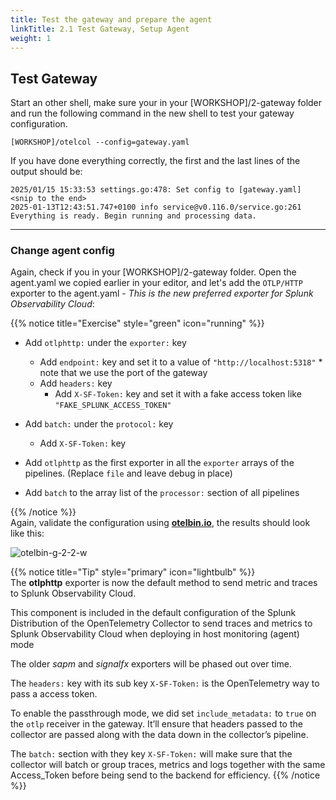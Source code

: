 ```yaml
---
title: Test the gateway and prepare the agent  
linkTitle: 2.1 Test Gateway, Setup Agent 
weight: 1
---
```


## Test Gateway

Start an other shell, make sure your in your [WORKSHOP]/2-gateway folder and run the following command in the new shell to test your gateway configuration.

```text
[WORKSHOP]/otelcol --config=gateway.yaml
```

If you have done everything correctly, the first and the last lines of the output should be:

```text
2025/01/15 15:33:53 settings.go:478: Set config to [gateway.yaml]
<snip to the end>
2025-01-13T12:43:51.747+0100 info service@v0.116.0/service.go:261 Everything is ready. Begin running and processing data.
```

---

### Change agent config

Again, check if you in your [WORKSHOP]/2-gateway folder.  Open the agent.yaml we copied earlier in your editor, and let's add the `OTLP/HTTP` exporter to the agent.yaml - *This is the new preferred exporter for Splunk Observability Cloud*:

{{% notice title="Exercise" style="green" icon="running" %}}

- Add `otlphttp:` under the `exporter:` key
  - Add `endpoint:` key and set it to a value of `"http://localhost:5318"`   *  note that we use the port of the gateway
  - Add `headers:` key
    - Add `X-SF-Token:` key and set it with a fake access token like `"FAKE_SPLUNK_ACCESS_TOKEN"`  

- Add `batch:` under the `protocol:` key
  - Add `X-SF-Token:` key

- Add `otlphttp` as the first exporter in all the `exporter` arrays of the pipelines. (Replace `file` and leave debug in place)
- Add `batch` to the array list of the `processor:` section of all pipelines

{{% /notice %}}  
Again, validate the configuration using **[otelbin.io](https://www.otelbin.io/)**, the results should look like this:

![otelbin-g-2-2-w](../../images/gateway-2-2w.png)

{{% notice title="Tip" style="primary"  icon="lightbulb" %}}  
The **otlphttp** exporter is now the default method to send metric and traces to Splunk Observability Cloud.

This component is included in the default configuration of the Splunk Distribution of the OpenTelemetry Collector to send traces and metrics to Splunk Observability Cloud when deploying in host monitoring (agent) mode

The older *sapm* and *signalfx* exporters will be phased out over time.

The `headers:` key with its sub key `X-SF-Token:` is the OpenTelemetry way to pass a access token.

To enable the passthrough mode, we did set `include_metadata:` to `true` on the `otlp` receiver in the gateway. It’ll ensure that headers passed to the collector are passed along with the data down in the collector’s pipeline.

The `batch:` section with they key `X-SF-Token:` will make sure that the collector will batch or group  traces, metrics and logs together with the same Access_Token before being send to the backend for efficiency.
{{% /notice %}}
